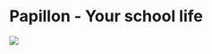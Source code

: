 # Papillon - Your school life

<img src="https://cdn.discordapp.com/attachments/1073929869173469204/1076995225051996190/Alexx_A_simple_logo_for_a_student_application_nammed_Butterfly__19f70c57-df26-4b53-ad0f-938a491466a6.png" />
